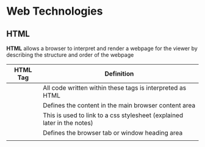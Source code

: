 # Web Technologies

## HTML
**HTML** allows a browser to interpret and render a webpage for the viewer by describing the structure and order of the webpage



| HTML Tag  | Definition |
| ------------- | ------------- |
|<html>| All code written within these tags is interpreted as HTML |
|<body>| Defines the content in the main browser content area |
|<link>| This is used to link to a css stylesheet (explained later in the notes) |
|<head>| Defines the browser tab or window heading area |
|<title>| Defines the text that appears with the tab or window heading area |
|<h1>, <h2>, <h3>| Heading styles in decreasing sizes |
|<p>| A paragraph separated with a line space above and below |
|<img>| Self closing image with parameters (img src = location, height=x, width = y) |
|<a>| Anchor tag defining a hyperlink with location parameters (<a href= location> link text </a>) |
|<ol>| Defines an ordered list |
|<ul>| Defines an unordered list |
|<li>| Defines an individual list item |
